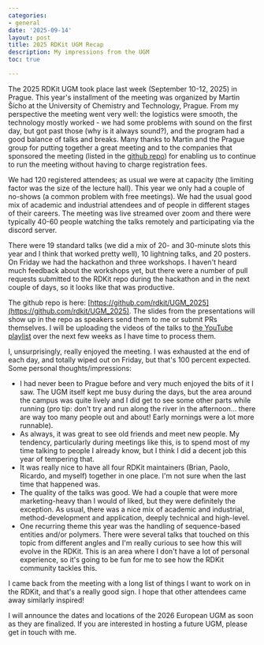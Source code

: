 ```yaml
---
categories:
- general
date: '2025-09-14'
layout: post
title: 2025 RDKit UGM Recap
description: My impressions from the UGM
toc: true

---
```


The 2025 RDKit UGM took place last week (September 10-12, 2025) in Prague. This year's installment of the meeting was organized by Martin Šícho at the University of Chemistry and Technology, Prague. From my perspective the meeting went very well: the logistics were smooth, the technology mostly worked - we had some problems with sound on the first day, but got past those (why is it always sound?), and the program had a good balance of talks and breaks. Many thanks to Martin and the Prague group for putting together a great meeting and to the companies that sponsored the meeting (listed in the [github repo](https://github.com/rdkit/UGM_2025)) for enabling us to continue to run the meeting without having to charge registration fees.

We had 120 registered attendees; as usual we were at capacity (the limiting factor was the size of the lecture hall). This year we only had a couple of no-shows (a common problem with free meetings). We had the usual good mix of academic and industrial attendees and of people in different stages of their careers. The meeting was live streamed over zoom and there were typically 40-60 people watching the talks remotely and participating via the discord server.

There were 19 standard talks (we did a mix of 20- and 30-minute slots this year and I think that worked pretty well), 10 lightning talks, and 20 posters. 
On Friday we had the hackathon and three workshops. I haven't heard much feedback about the workshops yet, but there were a number of pull requests submitted to the RDKit repo during the hackathon and in the next couple of days, so it looks like that was productive. 

The github repo is here: [https://github.com/rdkit/UGM_2025](https://github.com/rdkit/UGM_2025). The slides from the presentations will show up in the repo as speakers send them to me or submit PRs themselves. I will be uploading the videos of the talks to [the YouTube playlist](https://www.youtube.com/playlist?list=PLugOo5eIVY3GDYcuR5kKIXwHIKKP8Vj0B) over the next few weeks as I have time to process them.

I, unsurprisingly, really enjoyed the meeting. I was exhausted at the end of each day, and totally wiped out on Friday, but that's 100 percent expected. Some personal thoughts/impressions:

- I had never been to Prague before and very much enjoyed the bits of it I saw. The UGM itself kept me busy during the days, but the area around the campus was quite lively and I did get to see some other parts while running (pro tip: don't try and run along the river in the afternoon... there are way too many people out and about! Early mornings were a lot more runnable).
- As always, it was great to see old friends and meet new people. My tendency, particularly during meetings like this, is to spend most of my time talking to people I already know, but I think I did a decent job this year of tempering that.
- It was really nice to have all four RDKit maintainers (Brian, Paolo, Ricardo, and myself) together in one place. I'm not sure when the last time that happened was.
- The quality of the talks was good. We had a couple that were more marketing-heavy than I would of liked, but they were definitely the exception. As usual, there was a nice mix of academic and industrial, method-development and application, deeply technical and high-level.
- One recurring theme this year was the handling of sequence-based entities and/or polymers. There were several talks that touched on this topic from different angles and I'm really curious to see how this will evolve in the RDKit. This is an area where I don't have a lot of personal experience, so it's going to be fun for me to see how the RDKit community tackles this.

I came back from the meeting with a long list of things I want to work on in the RDKit, and that's a really good sign. I hope that other attendees came away similarly inspired!

I will announce the dates and locations of the 2026 European UGM as soon as they are finalized. If you are interested in hosting a future UGM, please get in touch with me.

